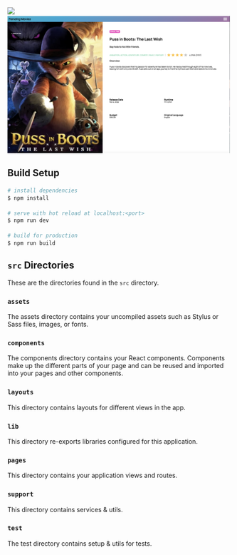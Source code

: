 
<img src="readmeAssets/Screen Shot 2023-01-27 at 12.53.05 PM.png" width=500 />
<img src="readmeAssets/Screen Shot 2023-01-27 at 12.53.36 PM.png" width=500 />


## Build Setup

```bash
# install dependencies
$ npm install

# serve with hot reload at localhost:<port>
$ npm run dev

# build for production
$ npm run build
```

## `src` Directories

These are the directories found in the `src` directory.

### `assets`

The assets directory contains your uncompiled assets such as Stylus or Sass files, images, or fonts.

### `components`

The components directory contains your React components. Components make up the different parts of your page and can be reused and imported into your pages and other components.

### `layouts`

This directory contains layouts for different views in the app.

### `lib`

This directory re-exports libraries configured for this application.

### `pages`

This directory contains your application views and routes.

### `support`

This directory contains services & utils.

### `test`

The test directory contains setup & utils for tests.
